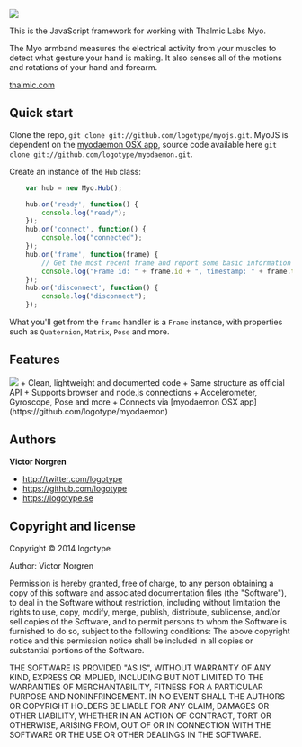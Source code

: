 [<img src="http://logotype.se/myo/logo_daemon.png">](https://github.com/logotype/myojs.git)

This is the JavaScript framework for working with Thalmic Labs Myo.

The Myo armband measures the electrical activity from your muscles to detect what gesture your hand is making. It also senses all of the motions and rotations of your hand and forearm.

[thalmic.com](http://www.thalmic.com)

Quick start
-----------

Clone the repo, `git clone git://github.com/logotype/myojs.git`.
MyoJS is dependent on the [myodaemon OSX app](https://github.com/logotype/myodaemon/blob/master/build/myodaemon.zip?raw=true), source code available here `git clone git://github.com/logotype/myodaemon.git`.

Create an instance of the `Hub` class:

```javascript
    var hub = new Myo.Hub();

    hub.on('ready', function() {
        console.log("ready");
    });
    hub.on('connect', function() {
        console.log("connected");
    });
    hub.on('frame', function(frame) {
        // Get the most recent frame and report some basic information
    	console.log("Frame id: " + frame.id + ", timestamp: " + frame.timestamp);
    });
    hub.on('disconnect', function() {
        console.log("disconnect");
    });
```

What you'll get from the `frame` handler is a `Frame` instance, with properties such as `Quaternion`, `Matrix`, `Pose` and more.

Features
--------
<img src="http://logotype.se/myo/myodaemon.png?v5">
+ Clean, lightweight and documented code
+ Same structure as official API
+ Supports browser and node.js connections
+ Accelerometer, Gyroscope, Pose and more
+ Connects via [myodaemon OSX app](https://github.com/logotype/myodaemon)

Authors
-------

**Victor Norgren**

+ http://twitter.com/logotype
+ https://github.com/logotype
+ https://logotype.se


Copyright and license
---------------------

Copyright © 2014 logotype

Author: Victor Norgren

Permission is hereby granted, free of charge, to any person obtaining a copy
of this software and associated documentation files (the "Software"), to
deal in the Software without restriction, including without limitation the
rights to use, copy, modify, merge, publish, distribute, sublicense, and/or
sell copies of the Software, and to permit persons to whom the Software is
furnished to do so, subject to the following conditions:  The above copyright
notice and this permission notice shall be included in all copies or
substantial portions of the Software.

THE SOFTWARE IS PROVIDED "AS IS", WITHOUT WARRANTY OF ANY KIND, EXPRESS OR
IMPLIED, INCLUDING BUT NOT LIMITED TO THE WARRANTIES OF MERCHANTABILITY,
FITNESS FOR A PARTICULAR PURPOSE AND NONINFRINGEMENT. IN NO EVENT SHALL THE
AUTHORS OR COPYRIGHT HOLDERS BE LIABLE FOR ANY CLAIM, DAMAGES OR OTHER
LIABILITY, WHETHER IN AN ACTION OF CONTRACT, TORT OR OTHERWISE, ARISING FROM,
OUT OF OR IN CONNECTION WITH THE SOFTWARE OR THE USE OR OTHER DEALINGS
IN THE SOFTWARE.